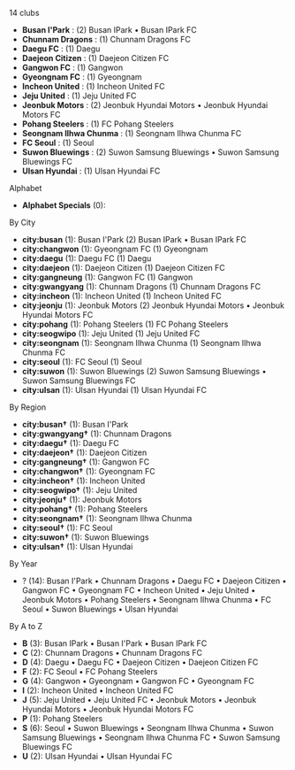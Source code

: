 14 clubs

- **Busan I'Park** : (2) Busan IPark • Busan IPark FC
- **Chunnam Dragons** : (1) Chunnam Dragons FC
- **Daegu FC** : (1) Daegu
- **Daejeon Citizen** : (1) Daejeon Citizen FC
- **Gangwon FC** : (1) Gangwon
- **Gyeongnam FC** : (1) Gyeongnam
- **Incheon United** : (1) Incheon United FC
- **Jeju United** : (1) Jeju United FC
- **Jeonbuk Motors** : (2) Jeonbuk Hyundai Motors • Jeonbuk Hyundai Motors FC
- **Pohang Steelers** : (1) FC Pohang Steelers
- **Seongnam Ilhwa Chunma** : (1) Seongnam Ilhwa Chunma FC
- **FC Seoul** : (1) Seoul
- **Suwon Bluewings** : (2) Suwon Samsung Bluewings • Suwon Samsung Bluewings FC
- **Ulsan Hyundai** : (1) Ulsan Hyundai FC




Alphabet

- **Alphabet Specials** (0): 




By City

- **city:busan** (1): Busan I'Park  (2) Busan IPark • Busan IPark FC
- **city:changwon** (1): Gyeongnam FC  (1) Gyeongnam
- **city:daegu** (1): Daegu FC  (1) Daegu
- **city:daejeon** (1): Daejeon Citizen  (1) Daejeon Citizen FC
- **city:gangneung** (1): Gangwon FC  (1) Gangwon
- **city:gwangyang** (1): Chunnam Dragons  (1) Chunnam Dragons FC
- **city:incheon** (1): Incheon United  (1) Incheon United FC
- **city:jeonju** (1): Jeonbuk Motors  (2) Jeonbuk Hyundai Motors • Jeonbuk Hyundai Motors FC
- **city:pohang** (1): Pohang Steelers  (1) FC Pohang Steelers
- **city:seogwipo** (1): Jeju United  (1) Jeju United FC
- **city:seongnam** (1): Seongnam Ilhwa Chunma  (1) Seongnam Ilhwa Chunma FC
- **city:seoul** (1): FC Seoul  (1) Seoul
- **city:suwon** (1): Suwon Bluewings  (2) Suwon Samsung Bluewings • Suwon Samsung Bluewings FC
- **city:ulsan** (1): Ulsan Hyundai  (1) Ulsan Hyundai FC




By Region

- **city:busan†** (1):   Busan I'Park
- **city:gwangyang†** (1):   Chunnam Dragons
- **city:daegu†** (1):   Daegu FC
- **city:daejeon†** (1):   Daejeon Citizen
- **city:gangneung†** (1):   Gangwon FC
- **city:changwon†** (1):   Gyeongnam FC
- **city:incheon†** (1):   Incheon United
- **city:seogwipo†** (1):   Jeju United
- **city:jeonju†** (1):   Jeonbuk Motors
- **city:pohang†** (1):   Pohang Steelers
- **city:seongnam†** (1):   Seongnam Ilhwa Chunma
- **city:seoul†** (1):   FC Seoul
- **city:suwon†** (1):   Suwon Bluewings
- **city:ulsan†** (1):   Ulsan Hyundai




By Year

- ? (14):   Busan I'Park • Chunnam Dragons • Daegu FC • Daejeon Citizen • Gangwon FC • Gyeongnam FC • Incheon United • Jeju United • Jeonbuk Motors • Pohang Steelers • Seongnam Ilhwa Chunma • FC Seoul • Suwon Bluewings • Ulsan Hyundai






By A to Z

- **B** (3): Busan IPark • Busan I'Park • Busan IPark FC
- **C** (2): Chunnam Dragons • Chunnam Dragons FC
- **D** (4): Daegu • Daegu FC • Daejeon Citizen • Daejeon Citizen FC
- **F** (2): FC Seoul • FC Pohang Steelers
- **G** (4): Gangwon • Gyeongnam • Gangwon FC • Gyeongnam FC
- **I** (2): Incheon United • Incheon United FC
- **J** (5): Jeju United • Jeju United FC • Jeonbuk Motors • Jeonbuk Hyundai Motors • Jeonbuk Hyundai Motors FC
- **P** (1): Pohang Steelers
- **S** (6): Seoul • Suwon Bluewings • Seongnam Ilhwa Chunma • Suwon Samsung Bluewings • Seongnam Ilhwa Chunma FC • Suwon Samsung Bluewings FC
- **U** (2): Ulsan Hyundai • Ulsan Hyundai FC




